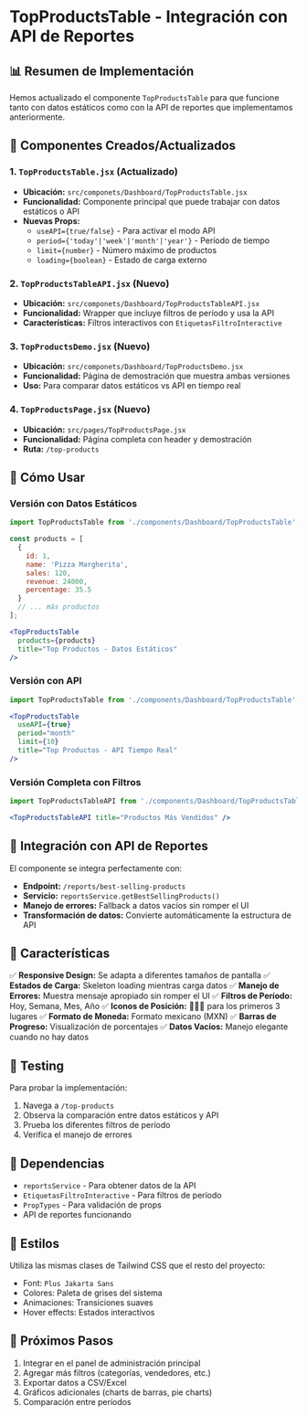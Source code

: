 # TopProductsTable - Integración con API de Reportes

## 📊 Resumen de Implementación

Hemos actualizado el componente `TopProductsTable` para que funcione tanto con datos estáticos como con la API de reportes que implementamos anteriormente.

## 🔧 Componentes Creados/Actualizados

### 1. `TopProductsTable.jsx` (Actualizado)
- **Ubicación:** `src/componets/Dashboard/TopProductsTable.jsx`
- **Funcionalidad:** Componente principal que puede trabajar con datos estáticos o API
- **Nuevas Props:**
  - `useAPI={true/false}` - Para activar el modo API
  - `period={'today'|'week'|'month'|'year'}` - Período de tiempo
  - `limit={number}` - Número máximo de productos
  - `loading={boolean}` - Estado de carga externo

### 2. `TopProductsTableAPI.jsx` (Nuevo)
- **Ubicación:** `src/componets/Dashboard/TopProductsTableAPI.jsx`
- **Funcionalidad:** Wrapper que incluye filtros de período y usa la API
- **Características:** Filtros interactivos con `EtiquetasFiltroInteractive`

### 3. `TopProductsDemo.jsx` (Nuevo)
- **Ubicación:** `src/componets/Dashboard/TopProductsDemo.jsx`
- **Funcionalidad:** Página de demostración que muestra ambas versiones
- **Uso:** Para comparar datos estáticos vs API en tiempo real

### 4. `TopProductsPage.jsx` (Nuevo)
- **Ubicación:** `src/pages/TopProductsPage.jsx`
- **Funcionalidad:** Página completa con header y demostración
- **Ruta:** `/top-products`

## 🎯 Cómo Usar

### Versión con Datos Estáticos
```jsx
import TopProductsTable from './components/Dashboard/TopProductsTable';

const products = [
  {
    id: 1,
    name: 'Pizza Margherita',
    sales: 120,
    revenue: 24000,
    percentage: 35.5
  }
  // ... más productos
];

<TopProductsTable 
  products={products} 
  title="Top Productos - Datos Estáticos" 
/>
```

### Versión con API
```jsx
import TopProductsTable from './components/Dashboard/TopProductsTable';

<TopProductsTable 
  useAPI={true}
  period="month"
  limit={10}
  title="Top Productos - API Tiempo Real" 
/>
```

### Versión Completa con Filtros
```jsx
import TopProductsTableAPI from './components/Dashboard/TopProductsTableAPI';

<TopProductsTableAPI title="Productos Más Vendidos" />
```

## 🔄 Integración con API de Reportes

El componente se integra perfectamente con:
- **Endpoint:** `/reports/best-selling-products`
- **Servicio:** `reportsService.getBestSellingProducts()`
- **Manejo de errores:** Fallback a datos vacíos sin romper el UI
- **Transformación de datos:** Convierte automáticamente la estructura de API

## 📱 Características

✅ **Responsive Design:** Se adapta a diferentes tamaños de pantalla
✅ **Estados de Carga:** Skeleton loading mientras carga datos
✅ **Manejo de Errores:** Muestra mensaje apropiado sin romper el UI
✅ **Filtros de Período:** Hoy, Semana, Mes, Año
✅ **Iconos de Posición:** 🥇🥈🥉 para los primeros 3 lugares
✅ **Formato de Moneda:** Formato mexicano (MXN)
✅ **Barras de Progreso:** Visualización de porcentajes
✅ **Datos Vacíos:** Manejo elegante cuando no hay datos

## 🧪 Testing

Para probar la implementación:
1. Navega a `/top-products`
2. Observa la comparación entre datos estáticos y API
3. Prueba los diferentes filtros de período
4. Verifica el manejo de errores

## 🔗 Dependencias

- `reportsService` - Para obtener datos de la API
- `EtiquetasFiltroInteractive` - Para filtros de período
- `PropTypes` - Para validación de props
- API de reportes funcionando

## 🎨 Estilos

Utiliza las mismas clases de Tailwind CSS que el resto del proyecto:
- Font: `Plus Jakarta Sans`
- Colores: Paleta de grises del sistema
- Animaciones: Transiciones suaves
- Hover effects: Estados interactivos

## 🚀 Próximos Pasos

1. Integrar en el panel de administración principal
2. Agregar más filtros (categorías, vendedores, etc.)
3. Exportar datos a CSV/Excel
4. Gráficos adicionales (charts de barras, pie charts)
5. Comparación entre períodos
